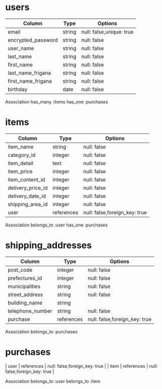 
# users
 | Column        | Type   |   Options                |
 | ------------- | ------ | --------------------- |
 | email          | string | null: false,unique: true |
 | encrypted_password      | string | null: false     |
 | user_name     | string | null: false               |
 | last_name     | string | null: false               |
 | first_name     | string | null: false               |
 | last_name_frigana     | string | null: false               |
 | first_name_frigana     | string | null: false               |
 | birthday      | date | null: false               |

  Association
  has_many :items
  has_one :purchases

# items
 | Column         | Type   | Options                                  |
 | -------------- | ------ | ---------------------------------------- |
 | item_name      | string    | null: false                                |
 | category_id      | integer    | null: false                                 |
 | item_detail    | text    | null: false                                |
 | item_price     | integer | null: false                                |
 | item_content_id  | integer  | null: false                                |
 | delivery_price_id | integer  | null: false                                |
 | delivery_date_id  | integer | null: false                                |
 | shipping_area_id  | integer | null: false                                |
 | user        | references  | null: false,foreign_key: true |
 
  Association
  belongs_to :user
  has_one :purchases
 
# shipping_addresses
| Column           | Type   | Options                                 |
| ---------------- | ------ | --------------------------------------- |
| post_code        | integer | null: false                                |
| prefectures_id      | integer | null: false                                |
| municipalities   | string | null: false                                |
| street_address   | string | null: false                                |
| building_name    | string |                                 |
| telephone_number | string | null: false                                |
| purchase   | references  | null: false,foreign_key: true |


Association
  belongs_to :purchases

# purchases
| user        | references  | null: false,foreign_key: true |
| item         | references  | null: false,foreign_key: true |

  Association
  belongs_to :user
  belongs_to :item
  


